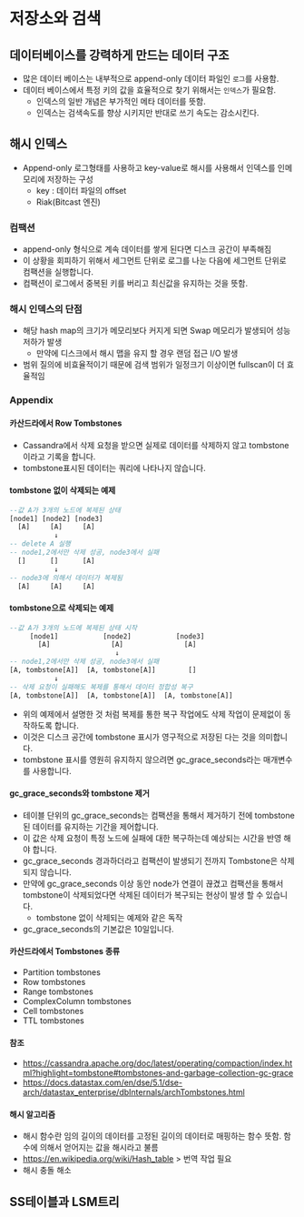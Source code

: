 # 저장소와 검색 

## 데이터베이스를 강력하게 만드는 데이터 구조
* 많은 데이터 베이스는 내부적으로 append-only 데이터 파일인 `로그`를 사용함.
* 데이터 베이스에서 특정 키의 값을 효율적으로 찾기 위해서는 `인덱스`가 필요함.
  * 인덱스의 일반 개념은 부가적인 메타 데이터를 뜻함.
  * 인덱스는 검색속도를 향상 시키지만 반대로 쓰기 속도는 감소시킨다. 

## 해시 인덱스
* Append-only 로그형태를 사용하고 key-value로 해시를 사용해서 인덱스를 인메모리에 저장하는 구성 
  * key : 데이터 파일의 offset
  * Riak(Bitcast 엔진)

### 컴팩션
* append-only 형식으로 계속 데이터를 쌓게 된다면 디스크 공간이 부족해짐
* 이 상황을 회피하기 위해서 세그먼트 단위로 로그를 나눈 다음에 세그먼트 단위로 컴팩션을 실행합니다.
* 컴팩션이 로그에서 중복된 키를 버리고 최신값을 유지하는 것을 뜻함.

### 해시 인덱스의 단점 
* 해당 hash map의 크기가 메모리보다 커지게 되면 Swap 메모리가 발생되어 성능 저하가 발생  
  * 만약에 디스크에서 해시 맵을 유지 할 경우 랜덤 접근 I/O 발생
* 범위 질의에 비효율적이기 때문에 검색 범위가 일정크기 이상이면 fullscan이 더 효율적임
  
### Appendix

#### 카산드라에서 Row Tombstones
* Cassandra에서 삭제 요청을 받으면 실제로 데이터를 삭제하지 않고 tombstone이라고 기록을 합니다.
* tombstone표시된 데이터는 쿼리에 나타나지 않습니다.
#### tombstone 없이 삭제되는 예제
```sql
--값 A가 3개의 노드에 복제된 상태
[node1] [node2] [node3]
  [A]     [A]     [A]
           ↓
-- delete A 실행
-- node1,2에서만 삭제 성공, node3에서 실패
  []      []      [A]
           ↓
-- node3에 의해서 데이터가 복제됨
  [A]     [A]     [A]
```
#### tombstone으로 삭제되는 예제
```sql
--값 A가 3개의 노드에 복제된 상태 시작
     [node1]           [node2]           [node3]
       [A]               [A]               [A]
                          ↓
-- node1,2에서만 삭제 성공, node3에서 실패
[A, tombstone[A]]  [A, tombstone[A]]        []
           ↓
-- 삭제 요청이 실패해도 복제를 통해서 데이터 정합성 복구
[A, tombstone[A]]  [A, tombstone[A]]  [A, tombstone[A]] 
```
* 위의 예제에서 설명한 것 처럼 복제를 통한 복구 작업에도 삭제 작업이 문제없이 동작하도록 합니다. 
* 이것은 디스크 공간에 tombstone 표시가 영구적으로 저장된 다는 것을 의미합니다. 
* tombstone 표시를 영원히 유지하지 않으려면 gc_grace_seconds라는 매개변수를 사용합니다. 

#### gc_grace_seconds와 tombstone 제거 
* 테이블 단위의 gc_grace_seconds는 컴팩션을 통해서 제거하기 전에 tombstone된 데이터를  유지하는 기간을 제어합니다. 
* 이 값은 삭제 요청이 특정 노드에 실패에 대한 복구하는데 예상되는 시간을 반영 해야 합니다.
* gc_grace_seconds 경과하더라고 컴팩션이 발생되기 전까지 Tombstone은 삭제되지 않습니다. 
* 만약에 gc_grace_seconds 이상 동안 node가 연결이 끊겼고 컴팩션을 통해서 tombstone이 삭제되었다면 삭제된 데이터가 복구되는 현상이 발생 할 수 있습니다.
  * tombstone 없이 삭제되는 예제와 같은 독작
* gc_grace_seconds의 기본값은 10일입니다. 

#### 카산드라에서 Tombstones 종류
* Partition tombstones
* Row tombstones
* Range tombstones
* ComplexColumn tombstones
* Cell tombstones
* TTL tombstones

#### 참조 
  * https://cassandra.apache.org/doc/latest/operating/compaction/index.html?highlight=tombstone#tombstones-and-garbage-collection-gc-grace 
  * https://docs.datastax.com/en/dse/5.1/dse-arch/datastax_enterprise/dbInternals/archTombstones.html
#### 해시 알고리즘
* 해시 함수란 임의 길이의 데이터를 고정된 길이의 데이터로 매핑하는 함수 뜻함. 함수에 의해서 얻어지는 값을 해시라고 불름
* https://en.wikipedia.org/wiki/Hash_table > 번역 작업 필요
* 해시 충돌 해소


## SS테이블과 LSM트리